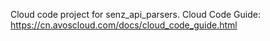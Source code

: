 Cloud code project for senz_api_parsers. Cloud Code Guide: https://cn.avoscloud.com/docs/cloud_code_guide.html